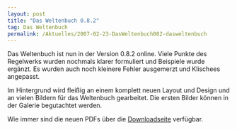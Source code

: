 ```yaml
---
layout: post
title: "Das Weltenbuch 0.8.2"
tag: Das Weltenbuch
permalink: /Aktuelles/2007-02-23-DasWeltenbuch082-dasweltenbuch
---
```


Das Weltenbuch ist nun in der Version 0.8.2 online. Viele Punkte des Regelwerks wurden nochmals klarer formuliert und Beispiele wurde ergänzt. Es wurden auch noch kleinere Fehler ausgemerzt und Klischees angepasst.

Im Hintergrund wird fleißig an einem komplett neuen Layout und Design und an vielen Bildern für das Weltenbuch gearbeitet. Die ersten Bilder können in der Galerie begutachtet werden.

Wie immer sind die neuen PDFs über die [Downloadseite](https://dasweltenbuch.jcgames.de/Publikationen/) verfügbar.

